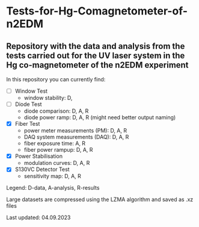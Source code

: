 # Tests-for-Hg-Comagnetometer-of-n2EDM
## Repository with the data and analysis from the tests carried out for the UV laser system in the Hg co-magnetometer of the n2EDM experiment

In this repository you can currently find:
- [ ] Window Test
  - window stability: D, 
- [ ] Diode Test
  - diode comparison: D, A, R
  - diode power ramp: D, A, R (might need better output naming)
- [x] Fiber Test
  - power meter measurements (PM): D, A, R
  - DAQ system measurements (DAQ): D, A, R
  - fiber exposure time: A, R
  - fiber power rampup: D, A, R
- [x] Power Stabilisation
  - modulation curves: D, A, R
- [x] S130VC Detector Test
  - sensitivity map: D, A, R

Legend: D-data, A-analysis, R-results

Large datasets are compressed using the LZMA algorithm and saved as .xz files

Last updated: 04.09.2023

